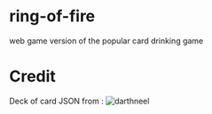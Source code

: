 # ring-of-fire
web game version of the popular card drinking game





# Credit

Deck of card JSON from : ![darthneel](https://gist.github.com/darthneel/00e8966f45ef2b64652985d78d11443f)
